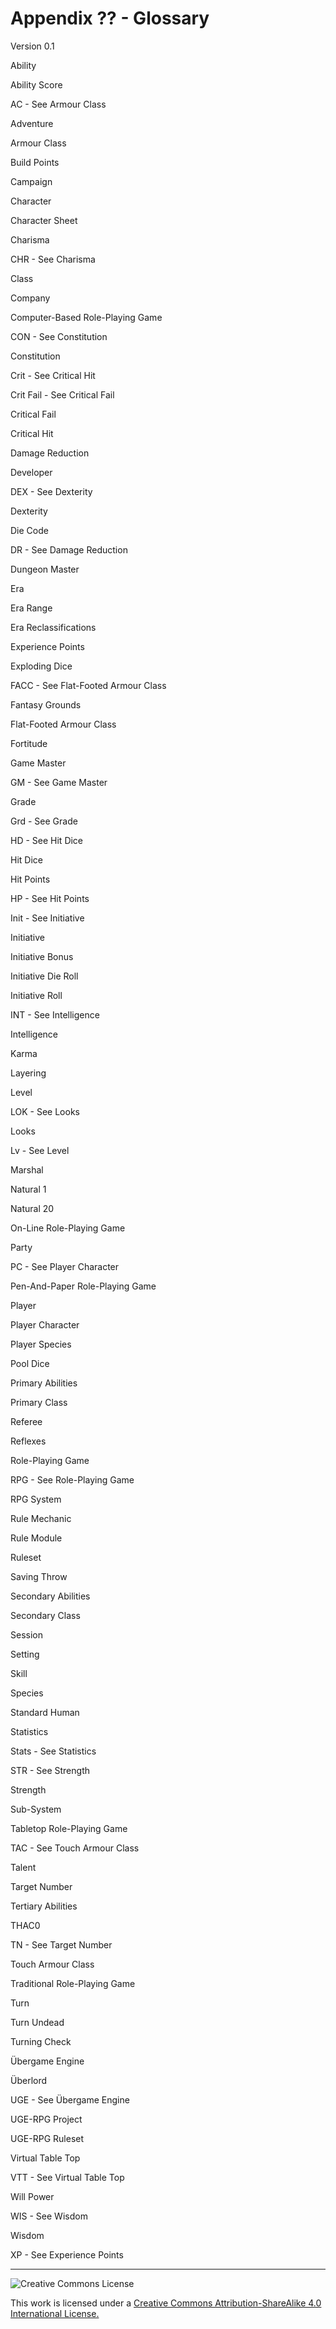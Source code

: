 # Appendix ?? - Glossary

Version 0.1

Ability

Ability Score

AC - See Armour Class

Adventure

Armour Class

Build Points

Campaign

Character

Character Sheet

Charisma

CHR - See Charisma

Class

Company

Computer-Based Role-Playing Game

CON - See Constitution

Constitution

Crit - See Critical Hit

Crit Fail - See Critical Fail

Critical Fail

Critical Hit

Damage Reduction

Developer 

DEX - See Dexterity

Dexterity

Die Code

DR - See Damage Reduction

Dungeon Master

Era

Era Range

Era Reclassifications

Experience Points

Exploding Dice

FACC - See Flat-Footed Armour Class

Fantasy Grounds

Flat-Footed Armour Class

Fortitude

Game Master

GM - See Game Master

Grade

Grd - See Grade

HD - See Hit Dice

Hit Dice

Hit Points

HP - See Hit Points

Init - See Initiative

Initiative

Initiative Bonus

Initiative Die Roll

Initiative Roll

INT - See Intelligence

Intelligence

Karma

Layering

Level

LOK - See Looks

Looks

Lv - See Level

Marshal

Natural 1

Natural 20

On-Line Role-Playing Game

Party

PC - See Player Character

Pen-And-Paper Role-Playing Game

Player

Player Character

Player Species

Pool Dice

Primary Abilities

Primary Class

Referee

Reflexes

Role-Playing Game

RPG - See Role-Playing Game

RPG System

Rule Mechanic

Rule Module

Ruleset

Saving Throw

Secondary Abilities

Secondary Class

Session

Setting

Skill

Species

Standard Human

Statistics

Stats - See Statistics

STR - See Strength

Strength

Sub-System

Tabletop Role-Playing Game

TAC - See Touch Armour Class

Talent

Target Number

Tertiary Abilities

THAC0

TN - See Target Number

Touch Armour Class

Traditional Role-Playing Game

Turn

Turn Undead

Turning Check

Übergame Engine

Überlord

UGE - See Übergame Engine

UGE-RPG Project

UGE-RPG Ruleset

Virtual Table Top

VTT - See Virtual Table Top

Will Power

WIS - See Wisdom

Wisdom

XP - See Experience Points

---

![Creative Commons License](https://i.creativecommons.org/l/by-sa/4.0/88x31.png "Creative Commons License")

This work is licensed under a [Creative Commons Attribution-ShareAlike 4.0 International License.](https://creativecommons.org/licenses/by-sa/4.0/)
